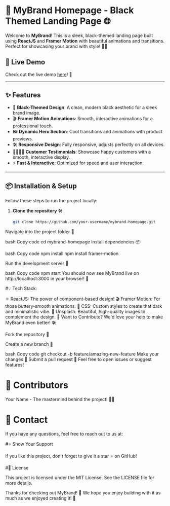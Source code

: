 # 🖤 MyBrand Homepage - Black Themed Landing Page 🌐

Welcome to **MyBrand**! This is a sleek, black-themed landing page built using **ReactJS** and **Framer Motion** with beautiful animations and transitions. Perfect for showcasing your brand with style! 🎨✨

## 🚀 Live Demo
Check out the live demo [here](https://your-live-demo-link.com)! 🎉

---

## ✨ Features

- 🎨 **Black-Themed Design**: A clean, modern black aesthetic for a sleek brand image.
- 🎬 **Framer Motion Animations**: Smooth, interactive animations for a professional touch.
- 🖼️ **Dynamic Hero Section**: Cool transitions and animations with product previews.
- 🛠️ **Responsive Design**: Fully responsive, adjusts perfectly on all devices.
- 👨‍👩‍👧‍👦 **Customer Testimonials**: Showcase happy customers with a smooth, interactive display.
- ⚡ **Fast & Interactive**: Optimized for speed and user interaction.
  
---

## 📦 Installation & Setup

Follow these steps to run the project locally: 

1. **Clone the repository** 🛠️
   ```bash
   git clone https://github.com/your-username/mybrand-homepage.git
Navigate into the project folder 📂

bash
Copy code
cd mybrand-homepage
Install dependencies 📦

bash
Copy code
npm install
npm install framer-motion

Run the development server 🚀

bash
Copy code
npm start
You should now see MyBrand live on http://localhost:3000 in your browser! 🎉

#💡 Tech Stack:

⚛️ ReactJS: The power of component-based design!
🎬 Framer Motion: For those buttery-smooth animations.
💅 CSS: Custom styles to create that dark and minimalistic vibe.
📸 Unsplash: Beautiful, high-quality images to complement the design.
🎨 Want to Contribute?
We'd love your help to make MyBrand even better! 🛠️

Fork the repository 🍴

Create a new branch 🔧

bash
Copy code
git checkout -b feature/amazing-new-feature
Make your changes 🎨
Submit a pull request 🚀
Feel free to open issues or suggest features!

# 👥 Contributors

Your Name - The mastermind behind the project! 🧠💡

# 📧 Contact

If you have any questions, feel free to reach out to us at:

#⭐ Show Your Support

If you like this project, don't forget to give it a star ⭐ on GitHub!

#📝 License

This project is licensed under the MIT License. See the LICENSE file for more details.

Thanks for checking out MyBrand! 🎉 We hope you enjoy building with it as much as we enjoyed creating it! 🖤
